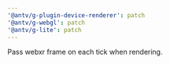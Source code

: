```yaml
---
'@antv/g-plugin-device-renderer': patch
'@antv/g-webgl': patch
'@antv/g-lite': patch
---
```


Pass webxr frame on each tick when rendering.
